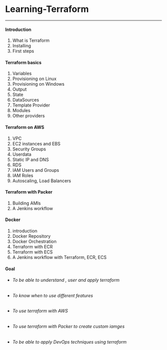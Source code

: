 # Learning-Terraform

---

#### Introduction

1. What is Terraform
2. Installing
3. First steps

#### Terraform basics

1. Variables
2. Provisioning on Linux
3. Provisioning on Windows
4. Output
5. State
6. DataSources
7. Template Provider
8. Modules
9. Other providers

#### Terraform on AWS

1. VPC
2. EC2 instances and EBS
3. Security Groups
4. Userdata
5. Static IP and DNS
6. RDS
7. IAM Users and Groups
8. IAM Roles
9. Autoscaling, Load Balancers

#### Terraform with Packer

1. Building AMIs
2. A Jenkins workflow

#### Docker

1. introduction
2. Docker Repository
3. Docker Orchestration
4. Terraform with ECR
5. Terraform with ECS
6. A Jenkins workflow with Terraform, ECR, ECS

#### Goal

* ###### To be able to understand , user and apply terraform
* ###### To know when to use different features
* ###### To use terraform with AWS
* ###### To use terraform with Packer to create custom iamges
* ###### To be able to apply DevOps techniques using terraform



